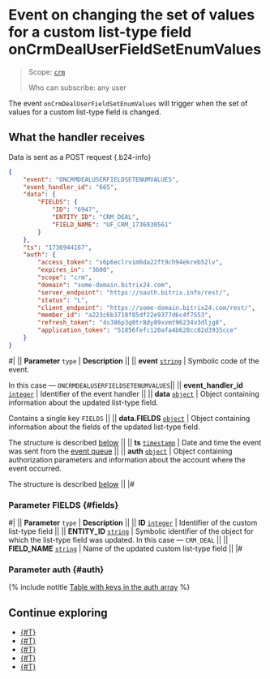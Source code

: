 # Event on changing the set of values for a custom list-type field onCrmDealUserFieldSetEnumValues

> Scope: [`crm`](../../../../scopes/permissions.md)
>
> Who can subscribe: any user

The event `onCrmDealUserFieldSetEnumValues` will trigger when the set of values for a custom list-type field is changed.

## What the handler receives

Data is sent as a POST request {.b24-info}

```json
{
    "event": "ONCRMDEALUSERFIELDSETENUMVALUES",
    "event_handler_id": "665",
    "data": {
        "FIELDS": {
            "ID": "6947",
            "ENTITY_ID": "CRM_DEAL",
            "FIELD_NAME": "UF_CRM_1736930561"
        }
    },
    "ts": "1736944167",
    "auth": {
        "access_token": "s6p6eclrvim6da22ft9ch94ekreb52lv",
        "expires_in": "3600",
        "scope": "crm",
        "domain": "some-domain.bitrix24.com",
        "server_endpoint": "https://oauth.bitrix.info/rest/",
        "status": "L",
        "client_endpoint": "https://some-domain.bitrix24.com/rest/",
        "member_id": "a223c6b3710f85df22e9377d6c4f7553",
        "refresh_token": "4s386p3q0tr8dy89xvmt96234v3dljg8",
        "application_token": "51856fefc120afa4b628cc82d3935cce"
    }
}
```

#|
|| **Parameter**
`type` | **Description** ||
|| **event**
[`string`](../../../data-types.md) | Symbolic code of the event.

In this case — `ONCRMDEALUSERFIELDSETENUMVALUES`||
|| **event_handler_id**
[`integer`](../../../data-types.md) | Identifier of the event handler ||
|| **data**
[`object`](../../../data-types.md) | Object containing information about the updated list-type field.

Contains a single key `FIELDS` ||
|| **data.FIELDS**
[`object`](../../../data-types.md) | Object containing information about the fields of the updated list-type field.

The structure is described [below](#fields) ||
|| **ts**
[`timestamp`](../../../data-types.md) | Date and time the event was sent from the [event queue](../../../../events/index.md) ||
|| **auth**
[`object`](../../../data-types.md) | Object containing authorization parameters and information about the account where the event occurred.

The structure is described [below](#auth) ||
|#

### Parameter FIELDS {#fields}

#|
|| **Parameter**
`type` | **Description** ||
|| **ID**
[`integer`](../../../data-types.md) | Identifier of the custom list-type field ||
|| **ENTITY_ID**
[`string`](../../../data-types.md) | Symbolic identifier of the object for which the list-type field was updated. In this case — `CRM_DEAL` ||
|| **FIELD_NAME**
[`string`](../../../data-types.md) | Name of the updated custom list-type field ||
|#

### Parameter auth {#auth}

{% include notitle [Table with keys in the auth array](../../../../../_includes/auth-params-in-events.md) %}

## Continue exploring

- [{#T}](../../../../events/index.md)
- [{#T}](../../../../events/event-bind.md)
- [{#T}](./on-crm-deal-user-field-add.md)
- [{#T}](./on-crm-deal-user-field-delete.md)
- [{#T}](./on-crm-deal-user-field-update.md)